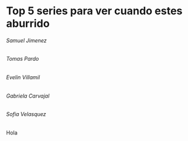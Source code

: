# Top 5 series para ver cuando estes aburrido
###### Samuel Jimenez
###### Tomas Pardo
###### Evelin Villamil
###### Gabriela Carvajal
###### Sofia Velasquez
Hola
